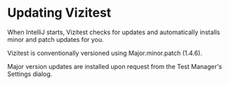 # Updating Vizitest
When IntelliJ starts, Vizitest checks for updates and automatically installs minor and patch updates for you.

Vizitest is conventionally versioned using Major.minor.patch (1.4.6).

Major version updates are installed upon request from the Test Manager's Settings dialog.
